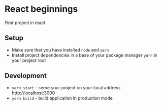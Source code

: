 # React beginnings
First project in react

## Setup
- Make sure that you have installed `node` and `yarn`
- Install project dependencies in a base of your package manager `yarn` in your project root

## Development
- `yarn start`  - serve your project on your local address http://localhost:3000
- `yarn build` - build application in production mode
